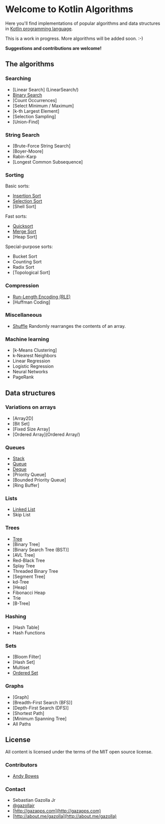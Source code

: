 # Welcome to Kotlin Algorithms 

Here you'll find implementations of popular algorithms and data structures in [Kotlin programming language](https://kotlinlang.org/).

This is a work in progress. More algorithms will be added soon. :-) 

**Suggestions and contributions are welcome!** 


## The algorithms

### Searching

- [Linear Search] (LinearSearch/)
- [Binary Search](BinarySearch/)
- [Count Occurrences] 
- [Select Minimum / Maximum] 
- [k-th Largest Element]
- [Selection Sampling]
- [Union-Find] 

### String Search

- [Brute-Force String Search] 
- [Boyer-Moore] 
- Rabin-Karp
- [Longest Common Subsequence] 

### Sorting

Basic sorts:

- [Insertion Sort](InsertionSort/)
- [Selection Sort](SelectionSort/)
- [Shell Sort]

Fast sorts:

- [Quicksort](QuickSort/)
- [Merge Sort](MergeSort/)
- [Heap Sort]

Special-purpose sorts:

- Bucket Sort
- Counting Sort
- Radix Sort
- [Topological Sort]


### Compression

- [Run-Length Encoding (RLE)](Compression/)
- [Huffman Coding] 

### Miscellaneous

- [Shuffle](Shuffle/) Randomly rearranges the contents of an array.

### Machine learning

- [k-Means Clustering] 
- k-Nearest Neighbors
- Linear Regression
- Logistic Regression
- Neural Networks
- PageRank

## Data structures

### Variations on arrays

- [Array2D]
- [Bit Set]
- [Fixed Size Array]
- [Ordered Array](Ordered Array/)

### Queues

- [Stack](Stack/)
- [Queue](Queue/)
- [Deque](Deque/)
- [Priority Queue]
- [Bounded Priority Queue] 
- [Ring Buffer]

### Lists

- [Linked List](LinkedList/) 
- Skip List

### Trees

- [Tree](Tree/) 
- [Binary Tree] 
- [Binary Search Tree (BST)] 
- [AVL Tree] 
- Red-Black Tree
- Splay Tree
- Threaded Binary Tree
- [Segment Tree] 
- kd-Tree
- [Heap] 
- Fibonacci Heap
- Trie
- [B-Tree]

### Hashing

- [Hash Table]
- Hash Functions

### Sets

- [Bloom Filter]
- [Hash Set]
- Multiset
- [Ordered Set](OrderedSet/)

### Graphs

- [Graph]
- [Breadth-First Search (BFS)]
- [Depth-First Search (DFS)]
- [Shortest Path]
- [Minimum Spanning Tree]
- All Paths


## License

All content is licensed under the terms of the MIT open source license.

### Contributors
* [Andy Bowes](https://github.com/AndyBowes)


### Contact

* Sebastian Gazolla Jr
* [@gazollajr](http://twitter.com/gazollajr)
* [http://gazapps.com](http://gazapps.com)
* [http://about.me/gazolla](http://about.me/gazolla)


